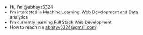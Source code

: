 - Hi, I’m @abhayx3324
- I’m interested in Machine Learning, Web Development and Data analytics
- I’m currently learning Full Stack Web Development
- How to reach me abhayv0324@gmail.com

<!---
abhayx3324/abhayx3324 is a ✨ special ✨ repository because its `README.md` (this file) appears on your GitHub profile.
You can click the Preview link to take a look at your changes.
--->
